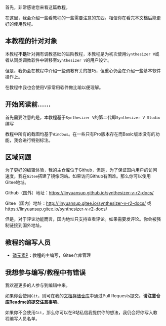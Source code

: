 首先，非常感谢您来看这篇教程。

在这里，我会介绍一些看教程的一些需要注意的东西。相信你在看完本文档后能更好的使用教程。

## 本教程的针对对象
本教程**不是**针对拥有调教基础的进阶教程，本教程是为初次使用`Synthesizer V`或者从同类调教软件中转移至`Synthesizer V`的用户设计。

但是，我仍会在教程中介绍一些调教有关的技巧，但重心仍会在介绍一些基本软件操作上。

在教程中我也会使用V家常用软件做比喻以便理解。

## 开始阅读前......
首先需要注意的是，本教程基于`Synthesizer V`的第二代即`Synthesizer V Studio`编写

教程中所有的截图均基于`Windows`。在一些只有Pro版本存在而Basic版本没有的功能，我会进行特别标注。

## 区域问题
为了更好的编辑体验，我的主仓库位于Github，但是，为了保证国内用户的访问速度，我在`Gitee`搭建了镜像网站。如果访问Github有困难。那么你可以使用Gitee地址。

Github（国外）地址：https://linyuansup.github.io/synthesizer-v-r2-docs/

Gitee（国内）地址：http://linyuansup.gitee.io/synthesizer-v-r2-docs/ 或 https://linyuansup.gitee.io/synthesizer-v-r2-docs/

但是，对于评论功能而言，国内地址只支持查看评论。如果需要发评论。你会被强制链接到国外地址。

## 教程的编写人员
* [磷元素P](https://space.bilibili.com/273891297)：教程的主编写，Gitee仓库管理

## 我想参与编写/教程中有错误
我欢迎更多的人参与到编辑中来。

如果你会使用`Git`，则可在我的[文档存储仓库](https://linyuansup.github.io/synthesizer-v-r2-docs/)中通过Pull Requests提交，**请注意仓库Readme的提交注意事项**。

如果你不会使用`Git`，那么你可以在B站私信我提供你的想法，我仍会将你写入教程编写人员名单。

<Vssue :title="$title" />